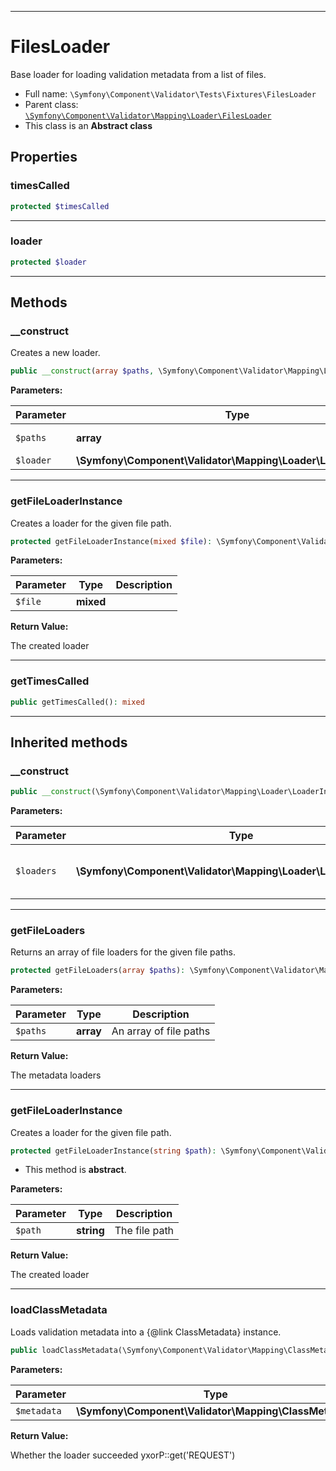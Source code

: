 ***

# FilesLoader

Base loader for loading validation metadata from a list of files.

* Full name: `\Symfony\Component\Validator\Tests\Fixtures\FilesLoader`
* Parent class: [`\Symfony\Component\Validator\Mapping\Loader\FilesLoader`](../../Mapping/Loader/FilesLoader.md)
* This class is an **Abstract class**

## Properties

### timesCalled

```php
protected $timesCalled
```

***

### loader

```php
protected $loader
```

***

## Methods

### __construct

Creates a new loader.

```php
public __construct(array $paths, \Symfony\Component\Validator\Mapping\Loader\LoaderInterface $loader): mixed
```

**Parameters:**

| Parameter | Type | Description |
|-----------|------|-------------|
| `$paths` | **array** | An array of file paths |
| `$loader` | **\Symfony\Component\Validator\Mapping\Loader\LoaderInterface** |  |

***

### getFileLoaderInstance

Creates a loader for the given file path.

```php
protected getFileLoaderInstance(mixed $file): \Symfony\Component\Validator\Mapping\Loader\LoaderInterface
```

**Parameters:**

| Parameter | Type | Description |
|-----------|------|-------------|
| `$file` | **mixed** |  |

**Return Value:**

The created loader



***

### getTimesCalled

```php
public getTimesCalled(): mixed
```

***

## Inherited methods

### __construct

```php
public __construct(\Symfony\Component\Validator\Mapping\Loader\LoaderInterface[] $loaders): mixed
```

**Parameters:**

| Parameter | Type | Description |
|-----------|------|-------------|
| `$loaders` | **\Symfony\Component\Validator\Mapping\Loader\LoaderInterface[]** | The metadata loaders to use |

***

### getFileLoaders

Returns an array of file loaders for the given file paths.

```php
protected getFileLoaders(array $paths): \Symfony\Component\Validator\Mapping\Loader\LoaderInterface[]
```

**Parameters:**

| Parameter | Type | Description |
|-----------|------|-------------|
| `$paths` | **array** | An array of file paths |

**Return Value:**

The metadata loaders



***

### getFileLoaderInstance

Creates a loader for the given file path.

```php
protected getFileLoaderInstance(string $path): \Symfony\Component\Validator\Mapping\Loader\LoaderInterface
```

* This method is **abstract**.

**Parameters:**

| Parameter | Type | Description |
|-----------|------|-------------|
| `$path` | **string** | The file path |

**Return Value:**

The created loader



***

### loadClassMetadata

Loads validation metadata into a {@link ClassMetadata} instance.

```php
public loadClassMetadata(\Symfony\Component\Validator\Mapping\ClassMetadata $metadata): bool
```

**Parameters:**

| Parameter | Type | Description |
|-----------|------|-------------|
| `$metadata` | **\Symfony\Component\Validator\Mapping\ClassMetadata** |  |

**Return Value:**

Whether the loader succeeded yxorP::get('REQUEST')
